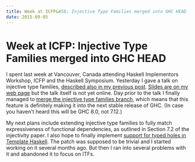 ```yaml
---
title: Week at ICFP&#58; Injective Type Families merged into GHC HEAD
date: 2015-09-05
---
```


Week at ICFP: Injective Type Families merged into GHC HEAD
==========================================================

I spent last week at Vancouver, Canada attending Haskell Implementors Workshop,
ICFP and the Haskell Symposium. Yesterday I gave a talk on injective type
families, [described also in my previous post](/blog/2015-05-26-injective-type-families-for-haskell.html).
[Slides are on my web page](http://ics.p.lodz.pl/~stolarek/_media/pl:research:injectivity-haskell15-slides.pdf)
but the talk itself is not yet online. Day prior to the talk I finally managed
to [merge the injective type families
branch](https://github.com/ghc/ghc/commit/374457809de343f409fbeea0a885877947a133a2),
which means that this feature is definitely making it into the next stable
release of GHC. (In case you haven't heard this will be GHC 8.0, not 7.12.)

My next plans include extending injective type families to fully match
expressiveness of functional dependencies, as outlined in Section 7.2 of the
injectivity paper. I also hope to finally implement [support for typed holes in
Template Haskell](https://ghc.haskell.org/trac/ghc/ticket/10267). The patch was
supposed to be trivial and I started working on it several months ago. But then
I ran into several problems with it and abandoned it to focus on ITFs.

